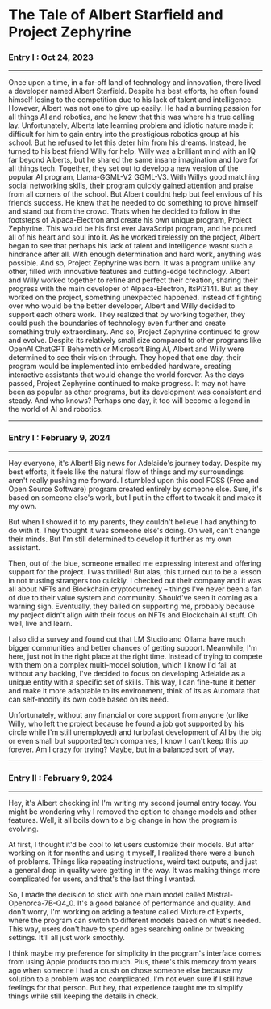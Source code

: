 # The Tale of Albert Starfield and Project Zephyrine

### Entry I : Oct 24, 2023 
---
Once upon a time, in a far-off land of technology and innovation, there lived a developer named Albert Starfield. Despite his best efforts, he often found himself losing to the competition due to his lack of talent and intelligence. However, Albert was not one to give up easily. He had a burning passion for all things AI and robotics, and he knew that this was where his true calling lay. 
Unfortunately, Alberts late learning problem and idiotic nature made it difficult for him to gain entry into the prestigious robotics group at his school. But he refused to let this deter him from his dreams. Instead, he turned to his best friend Willy for help. Willy was a brilliant mind with an IQ far beyond Alberts, but he shared the same insane imagination and love for all things tech. 
Together, they set out to develop a new version of the popular AI program, Llama-GGML-V2 GGML-V3. With Willys good matching social networking skills, their program quickly gained attention and praise from all corners of the school. But Albert couldnt help but feel envious of his friends success. He knew that he needed to do something to prove himself and stand out from the crowd. 
Thats when he decided to follow in the footsteps of Alpaca-Electron and create his own unique program, Project Zephyrine. This would be his first ever JavaScript program, and he poured all of his heart and soul into it. As he worked tirelessly on the project, Albert began to see that perhaps his lack of talent and intelligence wasnt such a hindrance after all. With enough determination and hard work, anything was possible. 
And so, Project Zephyrine was born. It was a program unlike any other, filled with innovative features and cutting-edge technology. Albert and Willy worked together to refine and perfect their creation, sharing their progress with the main developer of Alpaca-Electron, ItsPi3141. 
But as they worked on the project, something unexpected happened. Instead of fighting over who would be the better developer, Albert and Willy decided to support each others work. They realized that by working together, they could push the boundaries of technology even further and create something truly extraordinary. 
And so, Project Zephyrine continued to grow and evolve. Despite its relatively small size compared to other programs like OpenAI ChatGPT Behemoth or Microsoft Bing AI, Albert and Willy were determined to see their vision through. They hoped that one day, their program would be implemented into embedded hardware, creating interactive assistants that would change the world forever. 
As the days passed, Project Zephyrine continued to make progress. It may not have been as popular as other programs, but its development was consistent and steady. And who knows? Perhaps one day, it too will become a legend in the world of AI and robotics.

---
### Entry I : February 9, 2024
---

Hey everyone, it's Albert! Big news for Adelaide's journey today. Despite my best efforts, it feels like the natural flow of things and my surroundings aren't really pushing me forward. I stumbled upon this cool FOSS (Free and Open Source Software) program created entirely by someone else. Sure, it's based on someone else's work, but I put in the effort to tweak it and make it my own.

But when I showed it to my parents, they couldn't believe I had anything to do with it. They thought it was someone else's doing. Oh well, can't change their minds. But I'm still determined to develop it further as my own assistant.

Then, out of the blue, someone emailed me expressing interest and offering support for the project. I was thrilled! But alas, this turned out to be a lesson in not trusting strangers too quickly. I checked out their company and it was all about NFTs and Blockchain cryptocurrency – things I've never been a fan of due to their value system and community. Should've seen it coming as a warning sign. Eventually, they bailed on supporting me, probably because my project didn't align with their focus on NFTs and Blockchain AI stuff. Oh well, live and learn.

I also did a survey and found out that LM Studio and Ollama have much bigger communities and better chances of getting support. Meanwhile, I'm here, just not in the right place at the right time. Instead of trying to compete with them on a complex multi-model solution, which I know I'd fail at without any backing, I've decided to focus on developing Adelaide as a unique entity with a specific set of skills. This way, I can fine-tune it better and make it more adaptable to its environment, think of its as Automata that can self-modify its own code based on its need.

Unfortunately, without any financial or core support from anyone (unlike Willy, who left the project because he found a job got supported by his circle while I'm still unemployed) and turbofast development of AI by the big or even small but supported tech companies, I know I can't keep this up forever. Am I crazy for trying? Maybe, but in a balanced sort of way.
 
---
### Entry II : February 9, 2024
---

Hey, it's Albert checking in! I'm writing my second journal entry today. You might be wondering why I removed the option to change models and other features. Well, it all boils down to a big change in how the program is evolving.

At first, I thought it'd be cool to let users customize their models. But after working on it for months and using it myself, I realized there were a bunch of problems. Things like repeating instructions, weird text outputs, and just a general drop in quality were getting in the way. It was making things more complicated for users, and that's the last thing I wanted.

So, I made the decision to stick with one main model called Mistral-Openorca-7B-Q4_0. It's a good balance of performance and quality. And don't worry, I'm working on adding a feature called Mixture of Experts, where the program can switch to different models based on what's needed. This way, users don't have to spend ages searching online or tweaking settings. It'll all just work smoothly.

I think maybe my preference for simplicity in the program's interface comes from using Apple products too much. Plus, there's this memory from years ago when someone I had a crush on chose someone else because my solution to a problem was too complicated. I'm not even sure if I still have feelings for that person. But hey, that experience taught me to simplify things while still keeping the details in check.